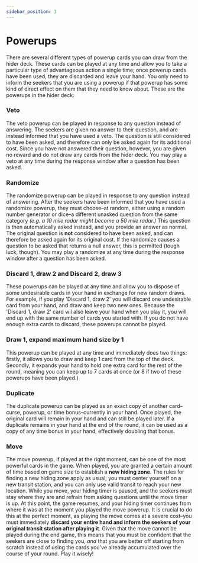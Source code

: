 ```yaml
---
sidebar_position: 3
---
```

# Powerups

There are several different types of powerup cards you can draw from the hider deck. These cards can be played at any time and allow you to take a particular type of advantageous action a single time; once powerup cards have been used, they are discarded and leave your hand. You only need to inform the seekers that you are using a powerup if that powerup has some kind of direct effect on them that they need to know about. These are the powerups in the hider deck:

### Veto

The veto powerup can be played in response to any question instead of answering. The seekers are given no answer to their question, and are instead informed that you have used a veto. The question is still considered to have been asked, and therefore can only be asked again for its additional cost. Since you have not answered their question, however, you are given no reward and do not draw any cards from the hider deck. You may play a veto at any time during the response window after a question has been asked.

### Randomize

The randomize powerup can be played in response to any question instead of answering. After the seekers have been informed that you have used a randomize powerup, they must choose–at random, either using a random number generator or dice–a different unasked question from the same category *(e.g. a 10 mile radar might become a 50 mile radar.)* This question is then automatically asked instead, and you provide an answer as normal. The original question is **not** considered to have been asked, and can therefore be asked again for its original cost. If the randomize causes a question to be asked that returns a null answer, this is permitted (tough luck, though). You may play a randomize at any time during the response window after a question has been asked.

### Discard 1, draw 2 and Discard 2, draw 3

These powerups can be played at any time and allow you to dispose of some undesirable cards in your hand in exchange for new random draws. For example, if you play 'Discard 1, draw 2' you will discard one undesirable card from your hand, and draw and keep two new ones. Because the 'Discard 1, draw 2' card wil also leave your hand when you play it, you will end up with the same number of cards you started with. If you do not have enough extra cards to discard, these powerups cannot be played.

### Draw 1, expand maximum hand size by 1

This powerup can be played at any time and immediately does two things: firstly, it allows you to draw and keep 1 card from the top of the deck. Secondly, it expands your hand to hold one extra card for the rest of the round, meaning you can keep up to 7 cards at once (or 8 if two of these powerups have been played.)

### Duplicate

The duplicate powerup can be played as an exact copy of another card–curse, powerup, or time bonus–currently in your hand. Once played, the original card will remain in your hand and can still be played later. If a duplicate remains in your hand at the end of the round, it can be used as a copy of any time bonus in your hand, effectively doubling that bonus.

### Move

The move powerup, if played at the right moment, can be one of the most powerful cards in the game. When played, you are granted a certain amount of time based on game size to establish a **new hiding zone**. The rules for finding a new hiding zone apply as usual; you must center yourself on a new transit station, and you can only use valid transit to reach your new location. While you move, your hiding timer is paused, and the seekers must stay where they are and refrain from asking questions until the move timer is up. At this point, the game resumes, and your hiding timer continues from where it was at the moment you played the move powerup. It is crucial to do this at the perfect moment, as playing the move comes at a severe cost–you must immediately **discard your entire hand and inform the seekers of your original transit station after playing it**. Given that the move cannot be played during the end game, this means that you must be confident that the seekers are close to finding you, *and* that you are better off starting from scratch instead of using the cards you've already accumulated over the course of your round. Play it wisely!
